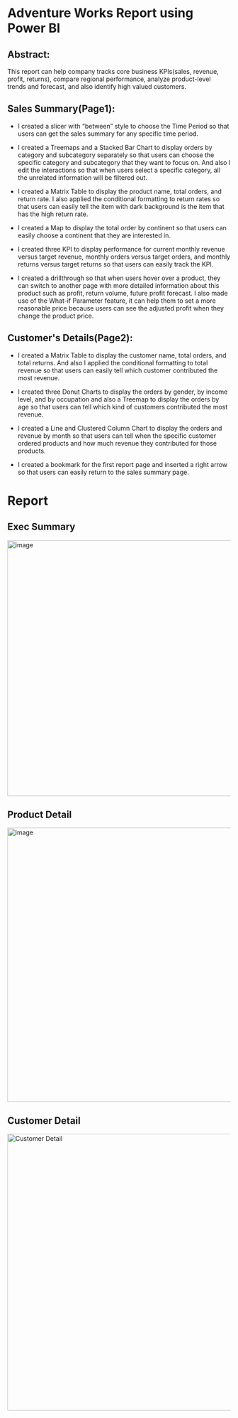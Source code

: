 # Adventure Works Report using Power BI
## Abstract:
This report can help company tracks core business KPIs(sales, revenue, profit, returns), compare regional performance, analyze product-level trends and forecast, and also identify high valued customers.

## Sales Summary(Page1):
- I created a slicer with “between” style to choose the Time Period so that users can get the sales summary for any specific time period. 

- I created a Treemaps and a Stacked Bar Chart to display orders by category and subcategory separately so that users can choose the specific category and subcategory that they want to focus on. And also I edit the interactions so that when users select a specific category, all the unrelated information will be filtered out.

- I created a Matrix Table to display the product name, total orders, and return rate. I also applied the conditional formatting to return rates so that users can easily tell the item with dark background is the item that has the high return rate. 

- I created a Map to display the total order by continent so that users can easily choose a continent that they are interested in.

- I created three KPI to display performance for current monthly revenue versus target revenue, monthly orders versus target orders, and monthly returns versus target returns so that users can easily track the KPI.

- I created a drillthrough so that when users hover over a product, they can switch to another page with more detailed information about this product such as profit, return volume, future profit forecast. I also made use of the What-if Parameter feature, it can help them to set a more reasonable price because users can see the adjusted profit when they change the product price. 

## Customer's Details(Page2):
- I created a Matrix Table to display the customer name, total orders, and total returns. And also I applied the conditional formatting to total revenue so that users can easily tell which customer contributed the most revenue.

- I created three Donut Charts to display the orders by gender, by income level, and by occupation and also a Treemap to display the orders by age so that users can tell which kind of customers contributed the most revenue.

- I created a Line and Clustered Column Chart to display the orders and revenue by month so that users can tell when the specific customer ordered products and how much revenue they contributed for those products.

- I created a bookmark for the first report page and inserted a right arrow so that users can easily return to the sales summary page.

# Report
## Exec Summary
<img width="576" alt="image" src="https://user-images.githubusercontent.com/46412015/196026352-9c328e2f-fa0d-48cf-8821-cc63b01aade4.png">

## Product Detail
<img width="617" alt="image" src="https://user-images.githubusercontent.com/46412015/196026130-c7c09e96-5ca8-424e-b2b1-91d822f2cbfa.png">

## Customer Detail
<img width="623" alt="Customer Detail" src="https://user-images.githubusercontent.com/46412015/196026062-444b1ad8-eee9-4dd7-ac5d-625a8b1ae7c3.png">
